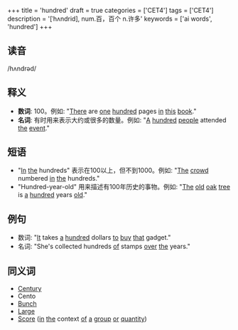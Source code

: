 +++
title = 'hundred'
draft = true
categories = ['CET4']
tags = ['CET4']
description = '[ˈhʌndrid], num.百，百个 n.许多'
keywords = ['ai words', 'hundred']
+++

## 读音
/hʌndrəd/

## 释义
- **数词**: 100。例如: "[There](/zh/post/there/) are [one](/zh/post/one/) [hundred](/zh/post/hundred/) pages [in](/zh/post/in/) [this](/zh/post/this/) [book](/zh/post/book/)."
- **名词**: 有时用来表示大约或很多的数量。例如: "[A](/zh/post/a/) [hundred](/zh/post/hundred/) [people](/zh/post/people/) attended [the](/zh/post/the/) [event](/zh/post/event/)."

## 短语
- "[In](/zh/post/in/) [the](/zh/post/the/) hundreds" 表示在100以上，但不到1000。例如: "[The](/zh/post/the/) [crowd](/zh/post/crowd/) numbered [in](/zh/post/in/) [the](/zh/post/the/) hundreds."
- "Hundred-year-old" 用来描述有100年历史的事物。例如: "[The](/zh/post/the/) [old](/zh/post/old/) [oak](/zh/post/oak/) [tree](/zh/post/tree/) is [a](/zh/post/a/) [hundred](/zh/post/hundred/) years [old](/zh/post/old/)."

## 例句
- 数词: "[It](/zh/post/it/) takes [a](/zh/post/a/) [hundred](/zh/post/hundred/) dollars [to](/zh/post/to/) [buy](/zh/post/buy/) [that](/zh/post/that/) gadget."
- 名词: "She's collected hundreds [of](/zh/post/of/) stamps [over](/zh/post/over/) [the](/zh/post/the/) years."

## 同义词
- [Century](/zh/post/century/)
- Cento
- [Bunch](/zh/post/bunch/)
- [Large](/zh/post/large/)
- [Score](/zh/post/score/) ([in](/zh/post/in/) [the](/zh/post/the/) context [of](/zh/post/of/) [a](/zh/post/a/) [group](/zh/post/group/) [or](/zh/post/or/) [quantity](/zh/post/quantity/))

